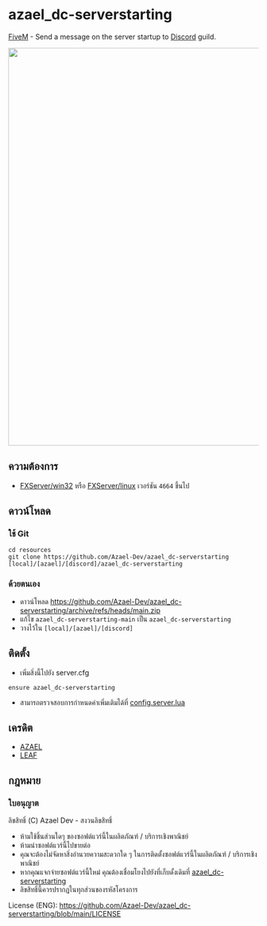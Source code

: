 # azael_dc-serverstarting
[FiveM](https://fivem.net/)  - Send a message on the server startup to [Discord](https://discord.com/) guild.

<img src="https://i.imgur.com/FToZXd8.gif" width="800"/>

## ความต้องการ
- [FXServer/win32](https://runtime.fivem.net/artifacts/fivem/build_server_windows/master/) หรือ [FXServer/linux](https://runtime.fivem.net/artifacts/fivem/build_proot_linux/master/) เวอร์ชัน `4664` ขึ้นไป

## ดาวน์โหลด

### ใช้ Git
```
cd resources
git clone https://github.com/Azael-Dev/azael_dc-serverstarting [local]/[azael]/[discord]/azael_dc-serverstarting
```

### ด้วยตนเอง
- ดาวน์โหลด https://github.com/Azael-Dev/azael_dc-serverstarting/archive/refs/heads/main.zip
- แก้ไข `azael_dc-serverstarting-main` เป็น `azael_dc-serverstarting`
- วางไว้ใน `[local]/[azael]/[discord]`

## ติดตั้ง
- เพิ่มสิ่งนี้ไปยัง server.cfg

```
ensure azael_dc-serverstarting
```

- สามารถตรวจสอบการกำหนดค่าเพิ่มเติมได้ที่ [config.server.lua](https://github.com/Azael-Dev/azael_dc-serverstarting/blob/main/config.server.lua)

## เครดิต
- [AZAEL](https://discord.gg/Ca5W62f)
- [LEAF](https://discord.gg/s5z4vjpH2n)

## กฎหมาย
### ใบอนุญาต

ลิขสิทธิ์ (C) Azael Dev - สงวนลิขสิทธิ์

- ห้ามใช้ชิ้นส่วนใดๆ ของซอฟต์แวร์นี้ในผลิตภัณฑ์ / บริการเชิงพาณิชย์
- ห้ามนำซอฟต์แวร์นี้ไปขายต่อ
- คุณจะต้องไม่จัดหาสิ่งอำนวยความสะดวกใด ๆ ในการติดตั้งซอฟต์แวร์นี้ในผลิตภัณฑ์ / บริการเชิงพาณิชย์
- หากคุณแจกจ่ายซอฟต์แวร์นี้ใหม่ คุณต้องเชื่อมโยงไปยังที่เก็บดั้งเดิมที่ [azael_dc-serverstarting](https://github.com/Azael-Dev/azael_dc-serverstarting)
- ลิขสิทธิ์นี้ควรปรากฏในทุกส่วนของรหัสโครงการ

License (ENG): https://github.com/Azael-Dev/azael_dc-serverstarting/blob/main/LICENSE
